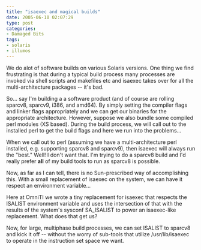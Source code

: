 ```yaml
---
title: "isaexec and magical builds"
date: 2005-06-10 02:07:29
type: post
categories:
- Damaged Bits
tags:
- solaris
- illumos
---
```


<p> We do alot of software builds on various Solaris versions.  One thing we find frustrating is that during a typical build process many processes are invoked via shell scripts and makefiles etc and isaexec takes over for all the multi-architecture packages -- it's bad. </p> <p> So... say I'm building a a software product (and of course are rolling sparcv8, sparcv9, i386, and amd64). By simply setting the compiler flags and linker flags appropriately and we can get our binaries for the appropriate architecture.  However, suppose we also bundle some compiled perl modules (XS based).  During the build process, we will call out to the installed perl to get the build flags and here we run into the problems...</p>  <p>When we call out to perl (assuming we have a multi-architecture perl installed, e.g. supporting sparcv8 and sparcv9), then isaexec will always run the "best."  Well! I don't want that.  I'm trying to do a sparcv8 build and I'd really prefer <b>all</b> of my build tools to run as sparcv8 is possible.</p>  <p>Now, as far as I can tell, there is no Sun-prescribed way of accomplishing this.  With a small replacement of isaexec on the system, we can have it respect an environment variable...</p>  <p>Here at OmniTI we wrote a tiny replacement for isaexec that respects the ISALIST environment variable and uses the intersection of that with the results of the system's sysconf SA_ISALIST to power  an isaexec-like replacement. What does that get us?</p>  <p>Now, for large, multiphase build processes, we can set ISALIST to sparcv8 and kick it off -- without the worry of sub-tools that utilize /usr/lib/isaexec to operate in the instruction set space we want.</p>
